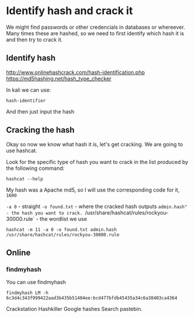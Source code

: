 # Identify hash and crack it

We might find passwords or other credencials in databases or whereever. Many times these are hashed, so we need to first identify which hash it is and then try to crack it.

## Identify hash

http://www.onlinehashcrack.com/hash-identification.php
https://md5hashing.net/hash_type_checker

In kali we can use:
```
hash-identifier 
```
And then just input the hash

## Cracking the hash

Okay so now we know what hash it is, let's get cracking. We are going to use hashcat.

Look for the specific type of hash you want to crack in the list produced by the following command:
```
hashcat --help
```

My hash was a Apache md5, so I will use the corresponding code for it, `1600`

`-a 0` - straight
`-o found.txt` - where the cracked hash outputs
`admin.hash" - the hash you want to crack.
`/usr/share/hashcat/rules/rockyou-30000.rule` - the wordlist we use

```
hashcat -m 11 -a 0 -o found.txt admin.hash /usr/share/hashcat/rules/rockyou-30000.rule
```

## Online

### findmyhash

You can use findmyhash 

```
findmyhash LM -h 6c3d4c343f999422aad3b435b51404ee:bcd477bfdb45435a34c6a38403ca4364
```

Crackstation
Hashkiller
Google hashes
Search pastebin.

